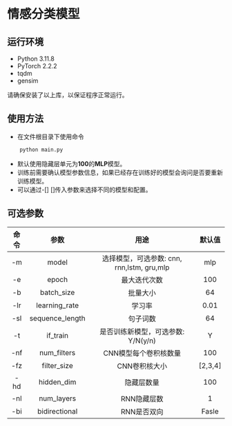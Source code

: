 # 情感分类模型

## 运行环境

- Python 3.11.8
- PyTorch 2.2.2
- tqdm
- gensim

请确保安装了以上库，以保证程序正常运行。

## 使用方法

- 在文件根目录下使用命令

```bash
	python main.py
```

- 默认使用隐藏层单元为**100**的**MLP**模型。
- 训练前需要确认模型参数信息，如果已经存在训练好的模型会询问是否要重新训练模型。
- 可以通过-[]  []传入参数来选择不同的模型和配置。

## 可选参数

|    命令     |      参数       |                    用途                    | 默认值  |
| :---------: | :-------------: | :----------------------------------------: | :-----: |
|  -m <str>   |      model      | 选择模型，可选参数: cnn, rnn,lstm, gru,mlp |   mlp   |
|  -e <int>   |      epoch      |                最大迭代次数                |   100   |
|  -b <int>   |   batch_size    |                  批量大小                  |   64    |
| -lr <float> |  learning_rate  |                   学习率                   |  0.01   |
|  -sl <int>  | sequence_length |                  句子词数                  |   64    |
|  -t <str>   |    if_train     |     是否训练新模型，可选参数: Y/N(y/n)     |    Y    |
|  -nf <int>  |   num_filters   |           CNN模型每个卷积核数量            |   100   |
|  -fz <int>  |   filter_size   |               CNN卷积核大小                | [2,3,4] |
|  -hd <int>  |   hidden_dim    |                 隐藏层数量                 |   100   |
|  -nl <int>  |   num_layers    |                RNN隐藏层数                 |    1    |
| -bi <bool>  |  bidirectional  |                RNN是否双向                 |  Fasle  |